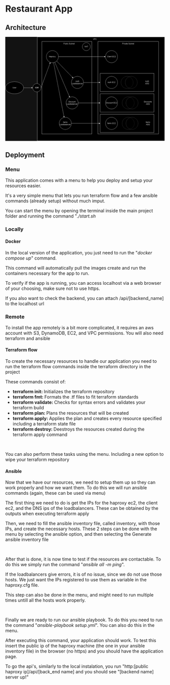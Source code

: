 <h1>Restaurant App</h1>
<h2>Architecture</h2>
<img src="restaurant_architecture.png"></img>

<h2>Deployment</h2>
<h3>Menu</h3>
<p/>This application comes with a menu to help you deploy and setup your resources easier.<p/>
<p>It's a very simple menu that lets you run terraform flow and a few ansible commands (already setup) without much imput.</p>
<p>You can start the menu by opening the terminal inside the main project folder and running the command "<i>./start.sh</i></p>

<h3>Locally</h3>
<h4>Docker</h4>
<p>In the local version of the application, you just need to run the "<i>docker compose up</i>" command.</p>
<p>This command will automatically pull the images create and run the containers necessary for the app to run.</p>
<p>To verify if the app is running, you can access localhost via a web browser of your choosing, make sure not to use https.</p>
<p>If you also want to check the backend, you can attach /api/[backend_name] to the localhost url</p>


<h3>Remote</h3>
<p>To install the app remotely is a bit more complicated, it requires an aws account with S3, DynamoDB, EC2, and VPC permissions. You will also need terraform and ansible</p>
<h4>Terraform flow</h4>
<p>To create the necessary resources to handle our application you need to run the terraform flow commands inside the terraform directory in the project</p>
<p>These commands consist of:</p>
<ul>
  <li><b>terraform init: </b> Initializes the terraform repository</li>
  <li><b>terraform fmt: </b> Formats the .tf files to fit terraform standards</li>
  <li><b>terraform validate: </b> Checks for syntax errors and validates your terraform build</li>
  <li><b>terraform plan: </b> Plans the resources that will be created</li>
  <li><b>terraform apply: </b> Applies the plan and creates every resource specified including a terraform state file</li>
  <li><b>terraform destroy: </b> Deestroys the resources created during the terraform apply command</li>
</ul>
<br>
<p>You can also perform these tasks using the menu. Including a new option to wipe your terraform repository</p>

<h4>Ansible</h4>
<p>Now that we have our resources, we need to setup them up so they can work properly and how we want them. To do this we will run ansible commands (again, these can be used via menu)</p>
<p>The first thing we need to do is get the IPs for the haproxy ec2, the client ec2, and the DNS ips of the loadbalancers. These can be obtained by the outputs when executing terraform apply</p>
<p>Then, we need to fill the ansible inventory file, called inventory, with those IPs, and create the necessary hosts. These 2 steps can be done with the menu by selecting the ansible option, and then selecting the Generate ansible inventory file</p>

<br>
<p>After that is done, it is now time to test if the resources are contactable. To do this we simply run the command "<i>ansible all -m ping</i>". </p>
<p>If the loadbalancers give errors, it is of no issue, since we do not use those hosts. We just want the IPs registered to use them as variable in the haproxy.cfg file.</p>
<p>This step can also be done in the menu, and might need to run multiple times untill all the hosts work properly.</p>

<br>
<p>Finally we are ready to run our ansible playbook. To do this you need to run the command "<i>ansible-playbook setup.yml</i>". You can also do this in the menu.</p>
<p>After executing this command, your application should work. To test this insert the public ip of the haproxy machine (the one in your ansible inventory file) in the browser (no https) and you should have the application page.</p>
<p>To go the api's, similarly to the local instalation, you run "http:[public haproxy ip]/api/[back_end name] and you should see "[backend name] server up!"</p>

